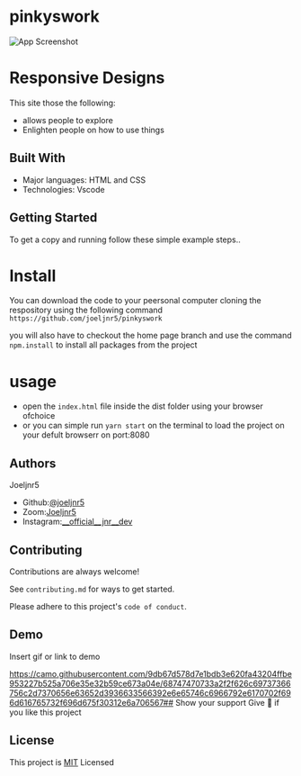 # pinkyswork
![App Screenshot](https://blissful-spence-96c5f9.netlify.app/images/img_01.jpeg)

# Responsive Designs
This site those the following:
* allows people to explore
* Enlighten people on how to use things



## Built With
- Major languages: HTML and CSS
- Technologies: Vscode   
## Getting Started
To get a copy and running follow these simple
example steps..

# Install
  You can download the code to your peersonal computer 
  cloning the respository using the following command
 ` https://github.com/joeljnr5/pinkyswork`
  
  you will also have to checkout the home page
branch and use the command `npm.install` to install
all packages from the project

# usage
- open the `index.html` file inside the dist folder using your browser ofchoice
- or you can simple run `yarn start` on the terminal to load the project on your defult browserr
on port:8080
## Authors
Joeljnr5
- Github:[@joeljnr5 ](https://awesomeopensource.com/project/elangosundar/awesome-README-templates)
 - Zoom:[Joeljnr5](https://github.com/matiassingers/awesome-readme)
 - Instagram:[__official__jnr__dev](https://bulldogjob.com/news/449-how-to-write-a-good-readme-for-your-github-project)



## Contributing

Contributions are always welcome!

See `contributing.md` for ways to get started.

Please adhere to this project's `code of conduct`.


## Demo

Insert gif or link to demo

https://camo.githubusercontent.com/9db67d578d7e1bdb3e620fa43204ffbe953227b525a706e35e32b59ce673a04e/68747470733a2f2f626c69737366756c2d7370656e63652d3936633566392e6e65746c6966792e6170702f696d616765732f696d675f30312e6a706567## Show your support
Give 🌟 if you like this project
## License

This project is [MIT](https://choosealicense.com/licenses/mit/)
Licensed
